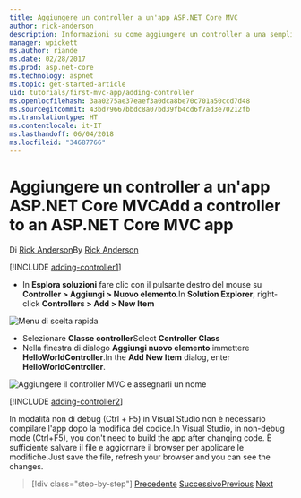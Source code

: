 ```yaml
---
title: Aggiungere un controller a un'app ASP.NET Core MVC
author: rick-anderson
description: Informazioni su come aggiungere un controller a una semplice app ASP.NET Core MVC.
manager: wpickett
ms.author: riande
ms.date: 02/28/2017
ms.prod: asp.net-core
ms.technology: aspnet
ms.topic: get-started-article
uid: tutorials/first-mvc-app/adding-controller
ms.openlocfilehash: 3aa0275ae37eaef3a0dca8be70c701a50ccd7d48
ms.sourcegitcommit: 43bd79667bbdc8a07bd39fb4cd6f7ad3e70212fb
ms.translationtype: HT
ms.contentlocale: it-IT
ms.lasthandoff: 06/04/2018
ms.locfileid: "34687766"
---
```

# <a name="add-a-controller-to-an-aspnet-core-mvc-app"></a><span data-ttu-id="97644-103">Aggiungere un controller a un'app ASP.NET Core MVC</span><span class="sxs-lookup"><span data-stu-id="97644-103">Add a controller to an ASP.NET Core MVC app</span></span>

<span data-ttu-id="97644-104">Di [Rick Anderson](https://twitter.com/RickAndMSFT)</span><span class="sxs-lookup"><span data-stu-id="97644-104">By [Rick Anderson](https://twitter.com/RickAndMSFT)</span></span>

[!INCLUDE [adding-controller1](~/includes/mvc-intro/adding-controller1.md)]

* <span data-ttu-id="97644-105">In **Esplora soluzioni** fare clic con il pulsante destro del mouse su **Controller > Aggiungi > Nuovo elemento**.</span><span class="sxs-lookup"><span data-stu-id="97644-105">In **Solution Explorer**, right-click **Controllers > Add > New Item**</span></span>

![Menu di scelta rapida](adding-controller/_static/add_controller.png)

* <span data-ttu-id="97644-107">Selezionare **Classe controller**</span><span class="sxs-lookup"><span data-stu-id="97644-107">Select **Controller Class**</span></span>
* <span data-ttu-id="97644-108">Nella finestra di dialogo **Aggiungi nuovo elemento** immettere **HelloWorldController**.</span><span class="sxs-lookup"><span data-stu-id="97644-108">In the **Add New Item** dialog, enter **HelloWorldController**.</span></span>

![Aggiungere il controller MVC e assegnarli un nome](adding-controller/_static/ac.png)

[!INCLUDE [adding-controller2](~/includes/mvc-intro/adding-controller2.md)]

<span data-ttu-id="97644-110">In modalità non di debug (Ctrl + F5) in Visual Studio non è necessario compilare l'app dopo la modifica del codice.</span><span class="sxs-lookup"><span data-stu-id="97644-110">In Visual Studio, in non-debug mode (Ctrl+F5), you don't need to build the app after changing  code.</span></span> <span data-ttu-id="97644-111">È sufficiente salvare il file e aggiornare il browser per applicare le modifiche.</span><span class="sxs-lookup"><span data-stu-id="97644-111">Just save the file, refresh your browser and you can see the changes.</span></span>

> [!div class="step-by-step"]
> <span data-ttu-id="97644-112">[Precedente](start-mvc.md)
> [Successivo](adding-view.md)</span><span class="sxs-lookup"><span data-stu-id="97644-112">[Previous](start-mvc.md)
[Next](adding-view.md)</span></span>